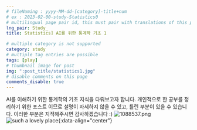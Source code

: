 ```yaml
---
# fileNaming : yyyy-MM-dd-[category]-title+num
# ex : 2023-02-00-study-Statistics0
# multilingual page pair id, this must pair with translations of this page. (This name must be unique)
lng_pair: Study_
title: Statistics] AI를 위한 통계학 기초 1

# multiple category is not supported
category: study
# multiple tag entries are possible
tags: [play]
# thumbnail image for post
img: ":post_title/statistics1.jpg"
# disable comments on this page
comments_disable: true
---
```

<!-- outline-start -->

AI를 이해하기 위한 통계학의 기초 지식을 다뤄보고자 합니다.
개인적으로 한 공부를 정리하기 위한 포스트 이므로 설명이 자세하지 않을 수 있고, 틀린 부분이 있을 수 있습니다.
이러한 부분은 지적해주시면 감사하겠습니다 :)
![1088537.png](:contents\2022-11-26-Study1\78dacde56ae34b49a4558a848c32c739.png)
![such a lovely place](:life\paper_unicon.jpg){:data-align="center"}

<!-- outline-end -->
